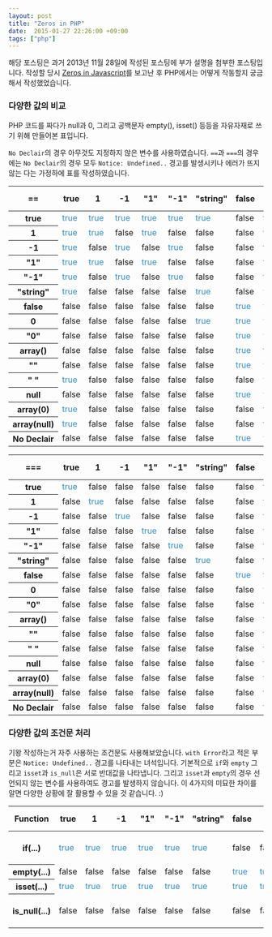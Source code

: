 ```yaml
---
layout: post
title: "Zeros in PHP"
date:  2015-01-27 22:26:00 +09:00
tags: ["php"]
---
```


<style type="text/css">
td.true {
	color:#318DCB;	
}
td.error {
	background:#eee;	
}
</style>

해당 포스팅은 과거 2013년 11월 28일에 작성된 포스팅에 부가 설명을 첨부한 포스팅입니다. 작성할 당시 [Zeros in Javascript](http://zero.milosz.ca)를 보고난 후 PHP에서는 어떻게 작동할지 궁금해서 작성했었습니다.

### 다양한 값의 비교

PHP 코드를 짜다가 null과 0, 그리고 공백문자 empty(), isset() 등등을 자유자재로 쓰기 위해 만들어본 표입니다.

`No Declair`의 경우 아무것도 지정하지 않은 변수를 사용하였습니다. `==`과 `===`의 경우에는 `No Declair`의 경우 모두 `Notice: Undefined..` 경고를 발생시키나 에러가 뜨지 않는 다는 가정하에 표를 작성하였습니다.

<table>
	<thead>
		<tr>
			<th>==</th>
			<th>true</th>
			<th>1</th>
			<th>-1</th>
			<th>"1"</th>
			<th>"-1"</th>
			<th>"string"</th>
			<th>false</th>
			<th>0</th>
			<th>"0"</th>
			<th>array()</th>
			<th>""</th>
			<th>" "</th>
			<th>null</th>
			<th>array(0)</th>
			<th>array(null)</th>
			<th>No Declair</th>
		</tr>
	</thead>
	<tbody>
		<tr>
			<th>true</th>
			<td class="true">true</td>
			<td class="true">true</td>
			<td class="true">true</td>
			<td class="true">true</td>
			<td class="true">true</td>
			<td class="true">true</td>
			<td class="false">false</td>
			<td class="false">false</td>
			<td class="false">false</td>
			<td class="false">false</td>
			<td class="false">false</td>
			<td class="true">true</td>
			<td class="false">false</td>
			<td class="true">true</td>
			<td class="true">true</td>
			<td class="false">false</td>
		</tr>
		<tr>
			<th>1</th>
			<td class="true">true</td>
			<td class="true">true</td>
			<td class="false">false</td>
			<td class="true">true</td>
			<td class="false">false</td>
			<td class="false">false</td>
			<td class="false">false</td>
			<td class="false">false</td>
			<td class="false">false</td>
			<td class="false">false</td>
			<td class="false">false</td>
			<td class="false">false</td>
			<td class="false">false</td>
			<td class="false">false</td>
			<td class="false">false</td>
			<td class="false">false</td>
		</tr>
		<tr>
			<th>-1</th>
			<td class="true">true</td>
			<td class="false">false</td>
			<td class="true">true</td>
			<td class="false">false</td>
			<td class="true">true</td>
			<td class="false">false</td>
			<td class="false">false</td>
			<td class="false">false</td>
			<td class="false">false</td>
			<td class="false">false</td>
			<td class="false">false</td>
			<td class="false">false</td>
			<td class="false">false</td>
			<td class="false">false</td>
			<td class="false">false</td>
			<td class="false">false</td>
		</tr>
		<tr>
			<th>"1"</th>
			<td class="true">true</td>
			<td class="true">true</td>
			<td class="false">false</td>
			<td class="true">true</td>
			<td class="false">false</td>
			<td class="false">false</td>
			<td class="false">false</td>
			<td class="false">false</td>
			<td class="false">false</td>
			<td class="false">false</td>
			<td class="false">false</td>
			<td class="false">false</td>
			<td class="false">false</td>
			<td class="false">false</td>
			<td class="false">false</td>
			<td class="false">false</td>
		</tr>
		<tr>
			<th>"-1"</th>
			<td class="true">true</td>
			<td class="false">false</td>
			<td class="true">true</td>
			<td class="false">false</td>
			<td class="true">true</td>
			<td class="false">false</td>
			<td class="false">false</td>
			<td class="false">false</td>
			<td class="false">false</td>
			<td class="false">false</td>
			<td class="false">false</td>
			<td class="false">false</td>
			<td class="false">false</td>
			<td class="false">false</td>
			<td class="false">false</td>
			<td class="false">false</td>
		</tr>
		<tr>
			<th>"string"</th>
			<td class="true">true</td>
			<td class="false">false</td>
			<td class="false">false</td>
			<td class="false">false</td>
			<td class="false">false</td>
			<td class="true">true</td>
			<td class="false">false</td>
			<td class="true">true</td>
			<td class="false">false</td>
			<td class="false">false</td>
			<td class="false">false</td>
			<td class="false">false</td>
			<td class="false">false</td>
			<td class="false">false</td>
			<td class="false">false</td>
			<td class="false">false</td>
		</tr>
		<tr>
			<th>false</th>
			<td class="false">false</td>
			<td class="false">false</td>
			<td class="false">false</td>
			<td class="false">false</td>
			<td class="false">false</td>
			<td class="false">false</td>
			<td class="true">true</td>
			<td class="true">true</td>
			<td class="true">true</td>
			<td class="true">true</td>
			<td class="true">true</td>
			<td class="false">false</td>
			<td class="true">true</td>
			<td class="false">false</td>
			<td class="false">false</td>
			<td class="true">true</td>
		</tr>
		<tr>
			<th>0</th>
			<td class="false">false</td>
			<td class="false">false</td>
			<td class="false">false</td>
			<td class="false">false</td>
			<td class="false">false</td>
			<td class="true">true</td>
			<td class="true">true</td>
			<td class="true">true</td>
			<td class="true">true</td>
			<td class="false">false</td>
			<td class="true">true</td>
			<td class="true">true</td>
			<td class="true">true</td>
			<td class="false">false</td>
			<td class="false">false</td>
			<td class="true">true</td>
		</tr>
		<tr>
			<th>"0"</th>
			<td class="false">false</td>
			<td class="false">false</td>
			<td class="false">false</td>
			<td class="false">false</td>
			<td class="false">false</td>
			<td class="false">false</td>
			<td class="true">true</td>
			<td class="true">true</td>
			<td class="true">true</td>
			<td class="false">false</td>
			<td class="false">false</td>
			<td class="false">false</td>
			<td class="false">false</td>
			<td class="false">false</td>
			<td class="false">false</td>
			<td class="false">false</td>
		</tr>
		<tr>
			<th>array()</th>
			<td class="false">false</td>
			<td class="false">false</td>
			<td class="false">false</td>
			<td class="false">false</td>
			<td class="false">false</td>
			<td class="false">false</td>
			<td class="true">true</td>
			<td class="false">false</td>
			<td class="false">false</td>
			<td class="true">true</td>
			<td class="false">false</td>
			<td class="false">false</td>
			<td class="true">true</td>
			<td class="false">false</td>
			<td class="false">false</td>
			<td class="true">true</td>
		</tr>
		<tr>
			<th>""</th>
			<td class="false">false</td>
			<td class="false">false</td>
			<td class="false">false</td>
			<td class="false">false</td>
			<td class="false">false</td>
			<td class="false">false</td>
			<td class="true">true</td>
			<td class="true">true</td>
			<td class="false">false</td>
			<td class="false">false</td>
			<td class="true">true</td>
			<td class="false">false</td>
			<td class="true">true</td>
			<td class="false">false</td>
			<td class="false">false</td>
			<td class="true">true</td>
		</tr>
		<tr>
			<th>" "</th>
			<td class="true">true</td>
			<td class="false">false</td>
			<td class="false">false</td>
			<td class="false">false</td>
			<td class="false">false</td>
			<td class="false">false</td>
			<td class="false">false</td>
			<td class="true">true</td>
			<td class="false">false</td>
			<td class="false">false</td>
			<td class="false">false</td>
			<td class="true">true</td>
			<td class="false">false</td>
			<td class="false">false</td>
			<td class="false">false</td>
			<td class="false">false</td>
		</tr>
		<tr>
			<th>null</th>
			<td class="false">false</td>
			<td class="false">false</td>
			<td class="false">false</td>
			<td class="false">false</td>
			<td class="false">false</td>
			<td class="false">false</td>
			<td class="true">true</td>
			<td class="true">true</td>
			<td class="false">false</td>
			<td class="true">true</td>
			<td class="true">true</td>
			<td class="false">false</td>
			<td class="true">true</td>
			<td class="false">false</td>
			<td class="false">false</td>
			<td class="true">true</td>
		</tr>
		<tr>
			<th>array(0)</th>
			<td class="true">true</td>
			<td class="false">false</td>
			<td class="false">false</td>
			<td class="false">false</td>
			<td class="false">false</td>
			<td class="false">false</td>
			<td class="false">false</td>
			<td class="false">false</td>
			<td class="false">false</td>
			<td class="false">false</td>
			<td class="false">false</td>
			<td class="false">false</td>
			<td class="false">false</td>
			<td class="true">true</td>
			<td class="true">true</td>
			<td class="false">false</td>
		</tr>
		<tr>
			<th>array(null)</th>
			<td class="true">true</td>
			<td class="false">false</td>
			<td class="false">false</td>
			<td class="false">false</td>
			<td class="false">false</td>
			<td class="false">false</td>
			<td class="false">false</td>
			<td class="false">false</td>
			<td class="false">false</td>
			<td class="false">false</td>
			<td class="false">false</td>
			<td class="false">false</td>
			<td class="false">false</td>
			<td class="true">true</td>
			<td class="true">true</td>
			<td class="false">false</td>
		</tr>
		<tr>
			<th>No Declair</th>
			<td class="false">false</td>
			<td class="false">false</td>
			<td class="false">false</td>
			<td class="false">false</td>
			<td class="false">false</td>
			<td class="false">false</td>
			<td class="true">true</td>
			<td class="true">true</td>
			<td class="false">false</td>
			<td class="true">true</td>
			<td class="true">true</td>
			<td class="false">false</td>
			<td class="true">true</td>
			<td class="false">false</td>
			<td class="false">false</td>
			<td class="true">true</td>
		</tr>
	</tbody>
</table>

<table>
	<thead>
		<tr>
			<th>===</th>
			<th>true</th>
			<th>1</th>
			<th>-1</th>
			<th>"1"</th>
			<th>"-1"</th>
			<th>"string"</th>
			<th>false</th>
			<th>0</th>
			<th>"0"</th>
			<th>array()</th>
			<th>""</th>
			<th>" "</th>
			<th>null</th>
			<th>array(0)</th>
			<th>array(null)</th>
			<th>No Declair</th>
		</tr>
	</thead>
	<tbody>
		<tr>
			<th>true</th>
			<td class="true">true</td>
			<td class="false">false</td>
			<td class="false">false</td>
			<td class="false">false</td>
			<td class="false">false</td>
			<td class="false">false</td>
			<td class="false">false</td>
			<td class="false">false</td>
			<td class="false">false</td>
			<td class="false">false</td>
			<td class="false">false</td>
			<td class="false">false</td>
			<td class="false">false</td>
			<td class="false">false</td>
			<td class="false">false</td>
			<td class="false">false</td>
		</tr>
		<tr>
			<th>1</th>
			<td class="false">false</td>
			<td class="true">true</td>
			<td class="false">false</td>
			<td class="false">false</td>
			<td class="false">false</td>
			<td class="false">false</td>
			<td class="false">false</td>
			<td class="false">false</td>
			<td class="false">false</td>
			<td class="false">false</td>
			<td class="false">false</td>
			<td class="false">false</td>
			<td class="false">false</td>
			<td class="false">false</td>
			<td class="false">false</td>
			<td class="false">false</td>
		</tr>
		<tr>
			<th>-1</th>
			<td class="false">false</td>
			<td class="false">false</td>
			<td class="true">true</td>
			<td class="false">false</td>
			<td class="false">false</td>
			<td class="false">false</td>
			<td class="false">false</td>
			<td class="false">false</td>
			<td class="false">false</td>
			<td class="false">false</td>
			<td class="false">false</td>
			<td class="false">false</td>
			<td class="false">false</td>
			<td class="false">false</td>
			<td class="false">false</td>
			<td class="false">false</td>
		</tr>
		<tr>
			<th>"1"</th>
			<td class="false">false</td>
			<td class="false">false</td>
			<td class="false">false</td>
			<td class="true">true</td>
			<td class="false">false</td>
			<td class="false">false</td>
			<td class="false">false</td>
			<td class="false">false</td>
			<td class="false">false</td>
			<td class="false">false</td>
			<td class="false">false</td>
			<td class="false">false</td>
			<td class="false">false</td>
			<td class="false">false</td>
			<td class="false">false</td>
			<td class="false">false</td>
		</tr>
		<tr>
			<th>"-1"</th>
			<td class="false">false</td>
			<td class="false">false</td>
			<td class="false">false</td>
			<td class="false">false</td>
			<td class="true">true</td>
			<td class="false">false</td>
			<td class="false">false</td>
			<td class="false">false</td>
			<td class="false">false</td>
			<td class="false">false</td>
			<td class="false">false</td>
			<td class="false">false</td>
			<td class="false">false</td>
			<td class="false">false</td>
			<td class="false">false</td>
			<td class="false">false</td>
		</tr>
		<tr>
			<th>"string"</th>
			<td class="false">false</td>
			<td class="false">false</td>
			<td class="false">false</td>
			<td class="false">false</td>
			<td class="false">false</td>
			<td class="true">true</td>
			<td class="false">false</td>
			<td class="false">false</td>
			<td class="false">false</td>
			<td class="false">false</td>
			<td class="false">false</td>
			<td class="false">false</td>
			<td class="false">false</td>
			<td class="false">false</td>
			<td class="false">false</td>
			<td class="false">false</td>
		</tr>
		<tr>
			<th>false</th>
			<td class="false">false</td>
			<td class="false">false</td>
			<td class="false">false</td>
			<td class="false">false</td>
			<td class="false">false</td>
			<td class="false">false</td>
			<td class="true">true</td>
			<td class="false">false</td>
			<td class="false">false</td>
			<td class="false">false</td>
			<td class="false">false</td>
			<td class="false">false</td>
			<td class="false">false</td>
			<td class="false">false</td>
			<td class="false">false</td>
			<td class="false">false</td>
		</tr>
		<tr>
			<th>0</th>
			<td class="false">false</td>
			<td class="false">false</td>
			<td class="false">false</td>
			<td class="false">false</td>
			<td class="false">false</td>
			<td class="false">false</td>
			<td class="false">false</td>
			<td class="true">true</td>
			<td class="false">false</td>
			<td class="false">false</td>
			<td class="false">false</td>
			<td class="false">false</td>
			<td class="false">false</td>
			<td class="false">false</td>
			<td class="false">false</td>
			<td class="false">false</td>
		</tr>
		<tr>
			<th>"0"</th>
			<td class="false">false</td>
			<td class="false">false</td>
			<td class="false">false</td>
			<td class="false">false</td>
			<td class="false">false</td>
			<td class="false">false</td>
			<td class="false">false</td>
			<td class="false">false</td>
			<td class="true">true</td>
			<td class="false">false</td>
			<td class="false">false</td>
			<td class="false">false</td>
			<td class="false">false</td>
			<td class="false">false</td>
			<td class="false">false</td>
			<td class="false">false</td>
		</tr>
		<tr>
			<th>array()</th>
			<td class="false">false</td>
			<td class="false">false</td>
			<td class="false">false</td>
			<td class="false">false</td>
			<td class="false">false</td>
			<td class="false">false</td>
			<td class="false">false</td>
			<td class="false">false</td>
			<td class="false">false</td>
			<td class="true">true</td>
			<td class="false">false</td>
			<td class="false">false</td>
			<td class="false">false</td>
			<td class="false">false</td>
			<td class="false">false</td>
			<td class="false">false</td>
		</tr>
		<tr>
			<th>""</th>
			<td class="false">false</td>
			<td class="false">false</td>
			<td class="false">false</td>
			<td class="false">false</td>
			<td class="false">false</td>
			<td class="false">false</td>
			<td class="false">false</td>
			<td class="false">false</td>
			<td class="false">false</td>
			<td class="false">false</td>
			<td class="true">true</td>
			<td class="false">false</td>
			<td class="false">false</td>
			<td class="false">false</td>
			<td class="false">false</td>
			<td class="false">false</td>
		</tr>
		<tr>
			<th>" "</th>
			<td class="false">false</td>
			<td class="false">false</td>
			<td class="false">false</td>
			<td class="false">false</td>
			<td class="false">false</td>
			<td class="false">false</td>
			<td class="false">false</td>
			<td class="false">false</td>
			<td class="false">false</td>
			<td class="false">false</td>
			<td class="false">false</td>
			<td class="true">true</td>
			<td class="false">false</td>
			<td class="false">false</td>
			<td class="false">false</td>
			<td class="false">false</td>
		</tr>
		<tr>
			<th>null</th>
			<td class="false">false</td>
			<td class="false">false</td>
			<td class="false">false</td>
			<td class="false">false</td>
			<td class="false">false</td>
			<td class="false">false</td>
			<td class="false">false</td>
			<td class="false">false</td>
			<td class="false">false</td>
			<td class="false">false</td>
			<td class="false">false</td>
			<td class="false">false</td>
			<td class="true">true</td>
			<td class="false">false</td>
			<td class="false">false</td>
			<td class="true">true</td>
		</tr>
		<tr>
			<th>array(0)</th>
			<td class="false">false</td>
			<td class="false">false</td>
			<td class="false">false</td>
			<td class="false">false</td>
			<td class="false">false</td>
			<td class="false">false</td>
			<td class="false">false</td>
			<td class="false">false</td>
			<td class="false">false</td>
			<td class="false">false</td>
			<td class="false">false</td>
			<td class="false">false</td>
			<td class="false">false</td>
			<td class="true">true</td>
			<td class="false">false</td>
			<td class="false">false</td>
		</tr>
		<tr>
			<th>array(null)</th>
			<td class="false">false</td>
			<td class="false">false</td>
			<td class="false">false</td>
			<td class="false">false</td>
			<td class="false">false</td>
			<td class="false">false</td>
			<td class="false">false</td>
			<td class="false">false</td>
			<td class="false">false</td>
			<td class="false">false</td>
			<td class="false">false</td>
			<td class="false">false</td>
			<td class="false">false</td>
			<td class="false">false</td>
			<td class="true">true</td>
			<td class="false">false</td>
		</tr>
		<tr>
			<th>No Declair</th>
			<td class="false">false</td>
			<td class="false">false</td>
			<td class="false">false</td>
			<td class="false">false</td>
			<td class="false">false</td>
			<td class="false">false</td>
			<td class="false">false</td>
			<td class="false">false</td>
			<td class="false">false</td>
			<td class="false">false</td>
			<td class="false">false</td>
			<td class="false">false</td>
			<td class="true">true</td>
			<td class="false">false</td>
			<td class="false">false</td>
			<td class="true">true</td>
		</tr>
	</tbody>
</table>

### 다양한 값의 조건문 처리

기왕 작성하는거 자주 사용하는 조건문도 사용해보았습니다. `with Error`라고 적은 부분은 `Notice: Undefined..` 경고를 나타내는 녀석입니다. 기본적으로 `if`와 `empty` 그리고 `isset`과 `is_null`은 서로 반대값을 나타냅니다. 그리고 `isset`과 `empty`의 경우 선언되지 않는 변수를 사용하여도 경고를 발생하지 않습니다. 이 4가지의 미묘한 차이를 알면 다양한 상황에 잘 활용할 수 있을 것 같습니다. :)

<table>
	<thead>
		<tr>
			<th>Function</th>
			<th>true</th>
			<th>1</th>
			<th>-1</th>
			<th>"1"</th>
			<th>"-1"</th>
			<th>"string"</th>
			<th>false</th>
			<th>0</th>
			<th>"0"</th>
			<th>array()</th>
			<th>""</th>
			<th>" "</th>
			<th>null</th>
			<th>array(0)</th>
			<th>array(null)</th>
			<th>No Declair</th>
		</tr>
	</thead>
	<tbody>
		<tr>
			<th>if(...)</th>
			<td class="true">true</td>
			<td class="true">true</td>
			<td class="true">true</td>
			<td class="true">true</td>
			<td class="true">true</td>
			<td class="true">true</td>
			<td class="false">false</td>
			<td class="false">false</td>
			<td class="false">false</td>
			<td class="false">false</td>
			<td class="false">false</td>
			<td class="true">true</td>
			<td class="false">false</td>
			<td class="true">true</td>
			<td class="true">true</td>
			<td class="false error">false (with Error)</td>
		</tr>
		<tr>
			<th>empty(...)</th>
			<td class="false">false</td>
			<td class="false">false</td>
			<td class="false">false</td>
			<td class="false">false</td>
			<td class="false">false</td>
			<td class="false">false</td>
			<td class="true">true</td>
			<td class="true">true</td>
			<td class="true">true</td>
			<td class="true">true</td>
			<td class="true">true</td>
			<td class="false">false</td>
			<td class="true">true</td>
			<td class="false">false</td>
			<td class="false">false</td>
			<td class="true">true</td>
		</tr>
		<tr>
			<th>isset(...)</th>
			<td class="true">true</td>
			<td class="true">true</td>
			<td class="true">true</td>
			<td class="true">true</td>
			<td class="true">true</td>
			<td class="true">true</td>
			<td class="true">true</td>
			<td class="true">true</td>
			<td class="true">true</td>
			<td class="true">true</td>
			<td class="true">true</td>
			<td class="true">true</td>
			<td class="false">false</td>
			<td class="true">true</td>
			<td class="true">true</td>
			<td class="false">false</td>
		</tr>
		<tr>
			<th>is_null(...)</th>
			<td class="false">false</td>
			<td class="false">false</td>
			<td class="false">false</td>
			<td class="false">false</td>
			<td class="false">false</td>
			<td class="false">false</td>
			<td class="false">false</td>
			<td class="false">false</td>
			<td class="false">false</td>
			<td class="false">false</td>
			<td class="false">false</td>
			<td class="false">false</td>
			<td class="true">true</td>
			<td class="false">false</td>
			<td class="false">false</td>
			<td class="true error">true (with Error)</td>
		</tr>
	</tbody>
</table>




